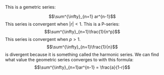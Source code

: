 This is a gemetric series:

$$\sum^{\infty}_{n=1} ar^{n-1}$$
This series is convergent when $|r| < 1$.
This is a P-series:
$$\sum^{\infty}_{n=1}\frac{1}{n^p}$$
This series is convergent when $p > 1$.
$$\sum^{\infty}_{n=1}\frac{1}{n}$$ is divergent because it is something called the harmonic series.
We can find what value the geometric series converges to with this formula:
$$\sum^{\infty}_{n=1}ar^{n-1} = \frac{a}{1-r}$$ 
